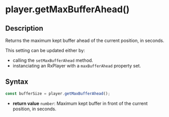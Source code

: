 # player.getMaxBufferAhead()

## Description

Returns the maximum kept buffer ahead of the current position, in seconds.

This setting can be updated either by:

- calling the `setMaxBufferAhead` method.
- instanciating an RxPlayer with a `maxBufferAhead` property set.

## Syntax

```js
const bufferSize = player.getMaxBufferAhead();
```

  - **return value** `number`: Maximum kept buffer in front of the  current
    position, in seconds.
